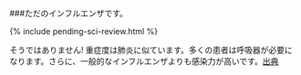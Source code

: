 ###ただのインフルエンザです。

{% include pending-sci-review.html %}

そうではありません! 重症度は肺炎に似ています。多くの患者は呼吸器が必要になります。さらに、一般的なインフルエンザよりも感染力が高いです。[出典](https://www.ncbi.nlm.nih.gov/pubmed/32064853)
